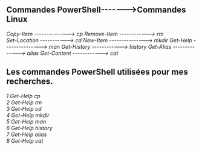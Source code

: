 
## Commandes PowerShell------->Commandes Linux                   
_Copy-Item --------------> cp_ 
_Remove-Item ------------> rm_  
_Set-Location -----------> cd_ 
_New-Item ---------------> mkdir_ 
_Get-Help ---------------> man_ 
_Get-History ------------> history_ 
_Get-Alias --------------> alias_ 
_Get-Content ------------> cat_ 

## Les commandes PowerShell utilisées pour mes recherches.

  _1 Get-Help cp_                                                                    
  _2 Get-Help rm_                                                               
  _3 Get-Help cd_                                                                        
  _4 Get-Help mkdir_                                                                     
  _5 Get-Help man_                                                                       
  _6 Get-Help history_                                                                   
  _7 Get-Help alias_                                                                     
  _8 Get-Help cat_ 


